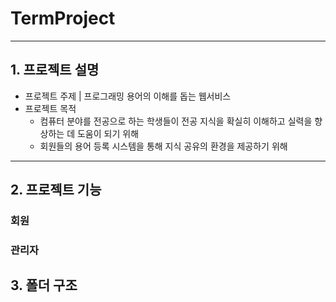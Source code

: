 # TermProject<Programing Term>
------------------------------
  ## 1. 프로젝트 설명
  * 프로젝트 주제 | 프로그래밍 용어의 이해를 돕는 웹서비스
  * 프로젝트 목적
    - 컴퓨터 분야를 전공으로 하는 학생들이 전공 지식을 확실히 이해하고 실력을 향상하는 데 도움이 되기 위해
    - 회원들의 용어 등록 시스템을 통해 지식 공유의 환경을 제공하기 위해

  -----------------------------------------------
  ## 2. 프로젝트 기능
  
  ### 회원
  
  ### 관리자
  
  ## 3. 폴더 구조
